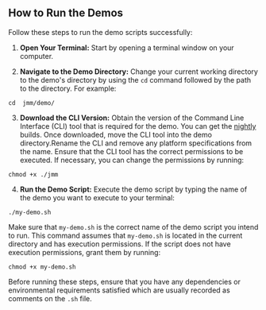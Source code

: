 ## How to Run the Demos

Follow these steps to run the demo scripts successfully:

1. **Open Your Terminal:** Start by opening a terminal window on your computer.

2. **Navigate to the Demo Directory:** Change your current working directory to the demo's directory by using the `cd` command followed by the path to the directory. For example:

```shell 
cd  jmm/demo/
```


3. **Download the CLI Version:** Obtain the version of the Command Line Interface (CLI) tool that is required for the demo. You can get the [nightly](https://github.com/jozu-ai/jmm/releases/tag/nightly) builds. Once downloaded, move the CLI tool into the demo directory.Rename the CLI and remove any platform specifications from the name. Ensure that the CLI tool has the correct permissions to be executed. If necessary, you can change the permissions by running:

```shell
chmod +x ./jmm
```
4. **Run the Demo Script:** Execute the demo script by typing the name of the demo you want to execute to your terminal:

```shell
./my-demo.sh
```

Make sure that `my-demo.sh` is the correct name of the demo script you intend to run. This command assumes that `my-demo.sh` is located in the current directory and has execution permissions. If the script does not have execution permissions, grant them by running:

```shell
chmod +x my-demo.sh
```

Before running these steps, ensure that you have any dependencies or environmental requirements satisfied which are usually recorded as comments on the `.sh` file. 
